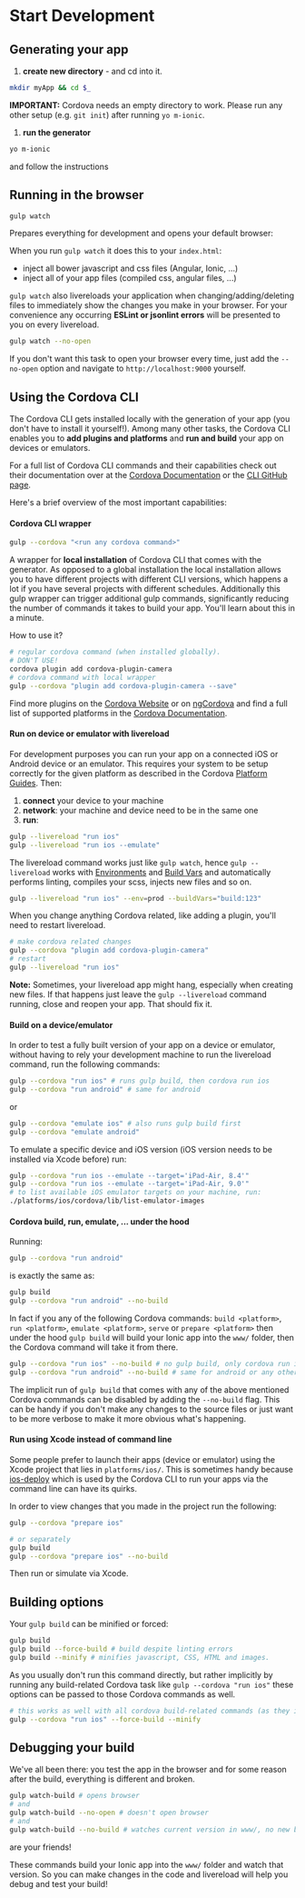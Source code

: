 # Start Development

## Generating your app
1. **create new directory** - and cd into it.

  ```sh
  mkdir myApp && cd $_
  ```
  **IMPORTANT:** Cordova needs an empty directory to work. Please run any other setup (e.g. `git init`) after running `yo m-ionic`.

1. **run the generator**

  ```sh
  yo m-ionic
  ```
  and follow the instructions


## Running in the browser
```sh
gulp watch
```
Prepares everything for development and opens your default browser:

When you run `gulp watch` it does this to your `index.html`:
- inject all bower javascript and css files (Angular, Ionic, ...)
- inject all of your app files (compiled css, angular files, ...)

`gulp watch` also livereloads your application when changing/adding/deleting files to immediately show the changes you make in your browser. For your convenience any occurring **ESLint or jsonlint errors** will be presented to you on every livereload.

```sh
gulp watch --no-open
```
If you don't want this task to open your browser every time, just add the `--no-open` option and navigate to `http://localhost:9000` yourself.

## Using the Cordova CLI
The Cordova CLI gets installed locally with the generation of your app (you don't have to install it yourself!). Among many other tasks, the Cordova CLI enables you to **add plugins and platforms** and **run and build** your app on devices or emulators.

For a full list of Cordova CLI commands and their capabilities check out their documentation over at the [Cordova Documentation](https://cordova.apache.org/docs/en/latest/cordova-cli/index.html) or the [CLI GitHub page](https://github.com/apache/cordova-cli/).

Here's a brief overview of the most important capabilities:

#### Cordova CLI wrapper
```sh
gulp --cordova "<run any cordova command>"
```
A wrapper for **local installation** of Cordova CLI that comes with the generator. As opposed to a global installation the local installation allows you to have different projects with different CLI versions, which happens a lot if you have several projects with different schedules. Additionally this gulp wrapper can trigger additional gulp commands, significantly reducing the number of commands it takes to build your app. You'll learn about this in a minute.

How to use it?

```sh
# regular cordova command (when installed globally).
# DON'T USE!
cordova plugin add cordova-plugin-camera
# cordova command with local wrapper
gulp --cordova "plugin add cordova-plugin-camera --save"
```

Find more plugins on the [Cordova Website](https://cordova.apache.org/plugins/) or on [ngCordova](http://ngcordova.com/docs/plugins/) and find a full list of supported platforms in the [Cordova Documentation](https://cordova.apache.org/docs/en/latest/guide/platforms/android/index.html).

#### Run on device or emulator with livereload
For development purposes you can run your app on a connected iOS or Android device or an emulator. This requires your system to be setup correctly for the given platform as described in the Cordova [Platform Guides](https://cordova.apache.org/docs/en/latest/guide/platforms/android/index.html). Then:

1. **connect** your device to your machine
2. **network**: your machine and device need to be in the same one
3. **run**:

```sh
gulp --livereload "run ios"
gulp --livereload "run ios --emulate"
```
The livereload command works just like `gulp watch`, hence `gulp --livereload` works with [Environments](./environments.md) and [Build Vars](./build_vars.md) and automatically performs linting, compiles your scss, injects new files and so on.

```sh
gulp --livereload "run ios" --env=prod --buildVars="build:123"
```
When you change anything Cordova related, like adding a plugin, you'll need to restart livereload.
```sh
# make cordova related changes
gulp --cordova "plugin add cordova-plugin-camera"
# restart
gulp --livereload "run ios"
```
**Note:** Sometimes, your livereload app might hang, especially when creating new files. If that happens just leave the `gulp --livereload` command running, close and reopen your app. That should fix it.

#### Build on a device/emulator
In order to test a fully built version of your app on a device or emulator, without having to rely your development machine to run the livereload command, run the following commands:
```sh
gulp --cordova "run ios" # runs gulp build, then cordova run ios
gulp --cordova "run android" # same for android

```
or
```sh
gulp --cordova "emulate ios" # also runs gulp build first
gulp --cordova "emulate android"
```

To emulate a specific device and iOS version (iOS version needs to be installed via Xcode before) run:
```sh
gulp --cordova "run ios --emulate --target='iPad-Air, 8.4'"
gulp --cordova "run ios --emulate --target='iPad-Air, 9.0'"
# to list available iOS emulator targets on your machine, run:
./platforms/ios/cordova/lib/list-emulator-images
```

#### Cordova build, run, emulate, ... under the hood
Running:
```sh
gulp --cordova "run android"
```
is exactly the same as:
```sh
gulp build
gulp --cordova "run android" --no-build
```

In fact if you any of the following Cordova commands: `build <platform>`, `run <platform>`, `emulate <platform>`, `serve` or `prepare <platform>` then under the hood `gulp build` will build your Ionic app into the `www/` folder, then the Cordova command will take it from there.

```sh
gulp --cordova "run ios" --no-build # no gulp build, only cordova run ios
gulp --cordova "run android" --no-build # same for android or any other platform
```

The implicit run of `gulp build` that comes with any of the above mentioned Cordova commands can be disabled by adding the `--no-build` flag. This can be handy if you don't make any changes to the source files or just want to be more verbose to make it more obvious what's happening.

#### Run using Xcode instead of command line
Some people prefer to launch their apps (device or emulator) using the Xcode project that lies in `platforms/ios/`. This is sometimes handy because [ios-deploy](https://github.com/phonegap/ios-deploy) which is used by the Cordova CLI to run your apps via the command line can have its quirks.

In order to view changes that you made in the project run the following:
```sh
gulp --cordova "prepare ios"

# or separately
gulp build
gulp --cordova "prepare ios" --no-build
```
Then run or simulate via Xcode.


## Building options
Your `gulp build` can be minified or forced:
```sh
gulp build
gulp build --force-build # build despite linting errors
gulp build --minify # minifies javascript, CSS, HTML and images.
```

As you usually don't run this command directly, but rather implicitly by running any build-related Cordova task like `gulp --cordova "run ios"` these options can be passed to those Cordova commands as well.
```sh
# this works as well with all cordova build-related commands (as they implicitly run gulp build)
gulp --cordova "run ios" --force-build --minify
```

## Debugging your build

We've all been there: you test the app in the browser and for some reason after the build, everything is different and broken.
```sh
gulp watch-build # opens browser
# and
gulp watch-build --no-open # doesn't open browser
# and
gulp watch-build --no-build # watches current version in www/, no new build
```
are your friends!

These commands build your Ionic app into the `www/` folder and watch that version. So you can make changes in the code and livereload will help you debug and test your build!
